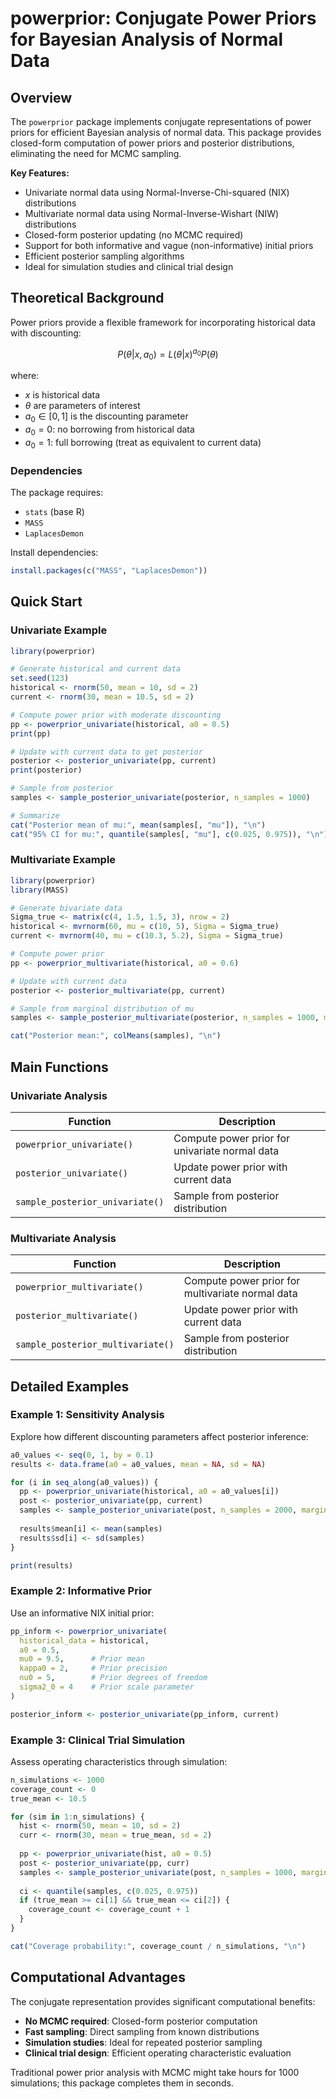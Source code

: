 # powerprior: Conjugate Power Priors for Bayesian Analysis of Normal Data

## Overview

The `powerprior` package implements conjugate representations of power priors for efficient Bayesian analysis of normal data. This package provides closed-form computation of power priors and posterior distributions, eliminating the need for MCMC sampling.

**Key Features:**
- Univariate normal data using Normal-Inverse-Chi-squared (NIX) distributions
- Multivariate normal data using Normal-Inverse-Wishart (NIW) distributions
- Closed-form posterior updating (no MCMC required)
- Support for both informative and vague (non-informative) initial priors
- Efficient posterior sampling algorithms
- Ideal for simulation studies and clinical trial design

## Theoretical Background

Power priors provide a flexible framework for incorporating historical data with discounting:

$$P(\theta|x, a_0) = L(\theta|x)^{a_0}P(\theta)$$

where:
- $x$ is historical data
- $\theta$ are parameters of interest
- $a_0 \in [0,1]$ is the discounting parameter
- $a_0 = 0$: no borrowing from historical data
- $a_0 = 1$: full borrowing (treat as equivalent to current data)

### Dependencies

The package requires:
- `stats` (base R)
- `MASS`
- `LaplacesDemon`

Install dependencies:
```r
install.packages(c("MASS", "LaplacesDemon"))
```

## Quick Start

### Univariate Example

```r
library(powerprior)

# Generate historical and current data
set.seed(123)
historical <- rnorm(50, mean = 10, sd = 2)
current <- rnorm(30, mean = 10.5, sd = 2)

# Compute power prior with moderate discounting
pp <- powerprior_univariate(historical, a0 = 0.5)
print(pp)

# Update with current data to get posterior
posterior <- posterior_univariate(pp, current)
print(posterior)

# Sample from posterior
samples <- sample_posterior_univariate(posterior, n_samples = 1000)

# Summarize
cat("Posterior mean of mu:", mean(samples[, "mu"]), "\n")
cat("95% CI for mu:", quantile(samples[, "mu"], c(0.025, 0.975)), "\n")
```

### Multivariate Example

```r
library(powerprior)
library(MASS)

# Generate bivariate data
Sigma_true <- matrix(c(4, 1.5, 1.5, 3), nrow = 2)
historical <- mvrnorm(60, mu = c(10, 5), Sigma = Sigma_true)
current <- mvrnorm(40, mu = c(10.3, 5.2), Sigma = Sigma_true)

# Compute power prior
pp <- powerprior_multivariate(historical, a0 = 0.6)

# Update with current data
posterior <- posterior_multivariate(pp, current)

# Sample from marginal distribution of mu
samples <- sample_posterior_multivariate(posterior, n_samples = 1000, marginal = TRUE)

cat("Posterior mean:", colMeans(samples), "\n")
```

## Main Functions

### Univariate Analysis

| Function | Description |
|----------|-------------|
| `powerprior_univariate()` | Compute power prior for univariate normal data |
| `posterior_univariate()` | Update power prior with current data |
| `sample_posterior_univariate()` | Sample from posterior distribution |

### Multivariate Analysis

| Function | Description |
|----------|-------------|
| `powerprior_multivariate()` | Compute power prior for multivariate normal data |
| `posterior_multivariate()` | Update power prior with current data |
| `sample_posterior_multivariate()` | Sample from posterior distribution |

## Detailed Examples

### Example 1: Sensitivity Analysis

Explore how different discounting parameters affect posterior inference:

```r
a0_values <- seq(0, 1, by = 0.1)
results <- data.frame(a0 = a0_values, mean = NA, sd = NA)

for (i in seq_along(a0_values)) {
  pp <- powerprior_univariate(historical, a0 = a0_values[i])
  post <- posterior_univariate(pp, current)
  samples <- sample_posterior_univariate(post, n_samples = 2000, marginal = TRUE)
  
  results$mean[i] <- mean(samples)
  results$sd[i] <- sd(samples)
}

print(results)
```

### Example 2: Informative Prior

Use an informative NIX initial prior:

```r
pp_inform <- powerprior_univariate(
  historical_data = historical,
  a0 = 0.5,
  mu0 = 9.5,      # Prior mean
  kappa0 = 2,     # Prior precision
  nu0 = 5,        # Prior degrees of freedom
  sigma2_0 = 4    # Prior scale parameter
)

posterior_inform <- posterior_univariate(pp_inform, current)
```

### Example 3: Clinical Trial Simulation

Assess operating characteristics through simulation:

```r
n_simulations <- 1000
coverage_count <- 0
true_mean <- 10.5

for (sim in 1:n_simulations) {
  hist <- rnorm(50, mean = 10, sd = 2)
  curr <- rnorm(30, mean = true_mean, sd = 2)
  
  pp <- powerprior_univariate(hist, a0 = 0.5)
  post <- posterior_univariate(pp, curr)
  samples <- sample_posterior_univariate(post, n_samples = 1000, marginal = TRUE)
  
  ci <- quantile(samples, c(0.025, 0.975))
  if (true_mean >= ci[1] && true_mean <= ci[2]) {
    coverage_count <- coverage_count + 1
  }
}

cat("Coverage probability:", coverage_count / n_simulations, "\n")
```

## Computational Advantages

The conjugate representation provides significant computational benefits:

- **No MCMC required**: Closed-form posterior computation
- **Fast sampling**: Direct sampling from known distributions
- **Simulation studies**: Ideal for repeated posterior sampling
- **Clinical trial design**: Efficient operating characteristic evaluation

Traditional power prior analysis with MCMC might take hours for 1000 simulations; this package completes them in seconds.
